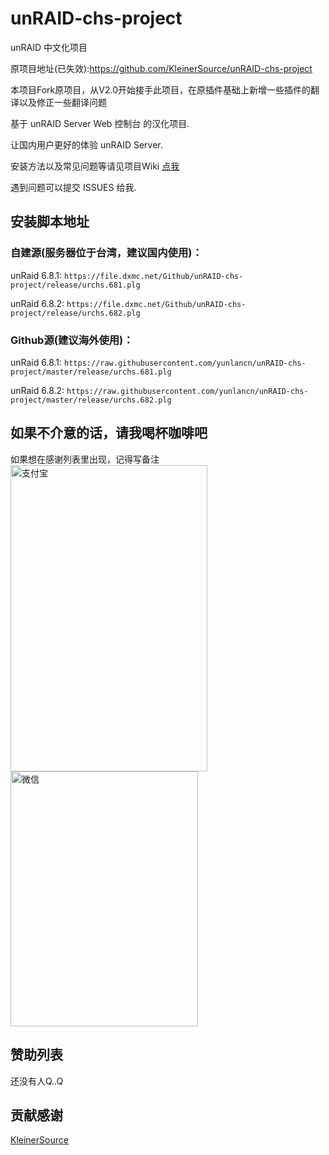 # unRAID-chs-project
unRAID 中文化项目  

原项目地址(已失效):https://github.com/KleinerSource/unRAID-chs-project  

本项目Fork原项目，从V2.0开始接手此项目，在原插件基础上新增一些插件的翻译以及修正一些翻译问题  

基于 unRAID Server Web 控制台 的汉化项目.  

让国内用户更好的体验 unRAID Server.    

安装方法以及常见问题等请见项目Wiki [点我](https://github.com/yunlancn/unRAID-chs-project/wiki)
  
遇到问题可以提交 ISSUES 给我.

## 安装脚本地址

### 自建源(服务器位于台湾，建议国内使用)：  
unRaid 6.8.1: `https://file.dxmc.net/Github/unRAID-chs-project/release/urchs.681.plg`

unRaid 6.8.2: `https://file.dxmc.net/Github/unRAID-chs-project/release/urchs.682.plg`

### Github源(建议海外使用)：
unRaid 6.8.1: `https://raw.githubusercontent.com/yunlancn/unRAID-chs-project/master/release/urchs.681.plg`

unRaid 6.8.2: `https://raw.githubusercontent.com/yunlancn/unRAID-chs-project/master/release/urchs.682.plg`

## 如果不介意的话，请我喝杯咖啡吧
如果想在感谢列表里出现，记得写备注
<img src="https://cdn.img.dxmc.net/imgs/2021/01/12369f98820836c8.jpg" width = "315" height = "490" alt="支付宝" align=center />  
<img src="https://cdn.img.dxmc.net/imgs/2021/01/d3294592be36e533.png" width = "300" height = "408" alt="微信" align=center />  

## 赞助列表
还没有人Q..Q

## 贡献感谢
[KleinerSource](https://github.com/KleinerSource/)
